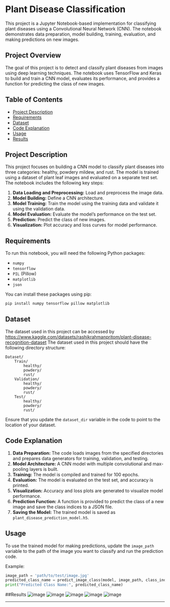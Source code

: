 # Plant Disease Classification

This project is a Jupyter Notebook-based implementation for classifying plant diseases using a Convolutional Neural Network (CNN). The notebook demonstrates data preparation, model building, training, evaluation, and making predictions on new images.

## Project Overview

The goal of this project is to detect and classify plant diseases from images using deep learning techniques. The notebook uses TensorFlow and Keras to build and train a CNN model, evaluates its performance, and provides a function for predicting the class of new images.

## Table of Contents

- [Project Description](#project-description)
- [Requirements](#requirements)
- [Dataset](#dataset)
- [Code Explanation](#code-explanation)
- [Usage](#usage)
- [Results](#Results)

## Project Description

This project focuses on building a CNN model to classify plant diseases into three categories: healthy, powdery mildew, and rust. The model is trained using a dataset of plant leaf images and evaluated on a separate test set. The notebook includes the following key steps:

1. **Data Loading and Preprocessing:** Load and preprocess the image data.
2. **Model Building:** Define a CNN architecture.
3. **Model Training:** Train the model using the training data and validate it using the validation data.
4. **Model Evaluation:** Evaluate the model’s performance on the test set.
5. **Prediction:** Predict the class of new images.
6. **Visualization:** Plot accuracy and loss curves for model performance.

## Requirements

To run this notebook, you will need the following Python packages:

- `numpy`
- `tensorflow`
- `PIL` (Pillow)
- `matplotlib`
- `json`

You can install these packages using pip:

```bash
pip install numpy tensorflow pillow matplotlib
```

## Dataset
The dataset used in this project can be accessed by https://www.kaggle.com/datasets/rashikrahmanpritom/plant-disease-recognition-dataset
The dataset used in this project should have the following directory structure:

```
Dataset/
    Train/
        healthy/
        powdery/
        rust/
    Validation/
        healthy/
        powdery/
        rust/
    Test/
        healthy/
        powdery/
        rust/
```

Ensure that you update the `dataset_dir` variable in the code to point to the location of your dataset.

## Code Explanation

1. **Data Preparation:** The code loads images from the specified directories and prepares data generators for training, validation, and testing.
2. **Model Architecture:** A CNN model with multiple convolutional and max-pooling layers is built.
3. **Training:** The model is compiled and trained for 100 epochs.
4. **Evaluation:** The model is evaluated on the test set, and accuracy is printed.
5. **Visualization:** Accuracy and loss plots are generated to visualize model performance.
6. **Prediction Function:** A function is provided to predict the class of a new image and save the class indices to a JSON file.
7. **Saving the Model:** The trained model is saved as `plant_disease_prediction_model.h5`.

## Usage

To use the trained model for making predictions, update the `image_path` variable to the path of the image you want to classify and run the prediction code.

Example:

```python
image_path = 'path/to/test/image.jpg'
predicted_class_name = predict_image_class(model, image_path, class_indices)
print("Predicted Class Name:", predicted_class_name)
```


##Results
![image](https://github.com/ManojKumarBVhi/Plant_Disease_Detection_and_Classifier/assets/135972453/b45f4827-1480-49d0-a62b-3d22431885ac)
![image](https://github.com/ManojKumarBVhi/Plant_Disease_Detection_and_Classifier/assets/135972453/aae75681-6ef2-4b24-9826-be41b9a227e1)
![image](https://github.com/ManojKumarBVhi/Plant_Disease_Detection_and_Classifier/assets/135972453/2b9ecaeb-ed7b-4806-914f-b4828618f9ef)
![image](https://github.com/ManojKumarBVhi/Plant_Disease_Detection_and_Classifier/assets/135972453/5fe43585-d382-4e2d-96fc-cde6086f03f4)
![image](https://github.com/ManojKumarBVhi/Plant_Disease_Detection_and_Classifier/assets/135972453/be1236b3-6580-41ea-9622-ff2efcedcb61)





---
